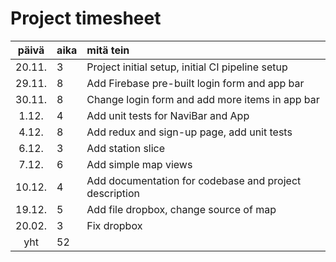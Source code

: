# Project timesheet

| päivä  | aika | mitä tein                                              |
|:------:|:-----|:-------------------------------------------------------|
| 20.11. | 3    | Project initial setup, initial CI pipeline setup       |
| 29.11. | 8    | Add Firebase pre-built login form and app bar          |
| 30.11. | 8    | Change login form and add more items in app bar        |
| 1.12.  | 4    | Add unit tests for NaviBar and App                     |
| 4.12.  | 8    | Add redux and sign-up page, add unit tests             |
| 6.12.  | 3    | Add station slice                                      |
| 7.12.  | 6    | Add simple map views                                   |
| 10.12. | 4    | Add documentation for codebase and project description |
| 19.12. | 5    | Add file dropbox, change source of map                 |
| 20.02. | 3    | Fix dropbox                                            |
|  yht   | 52   |                                                        |
